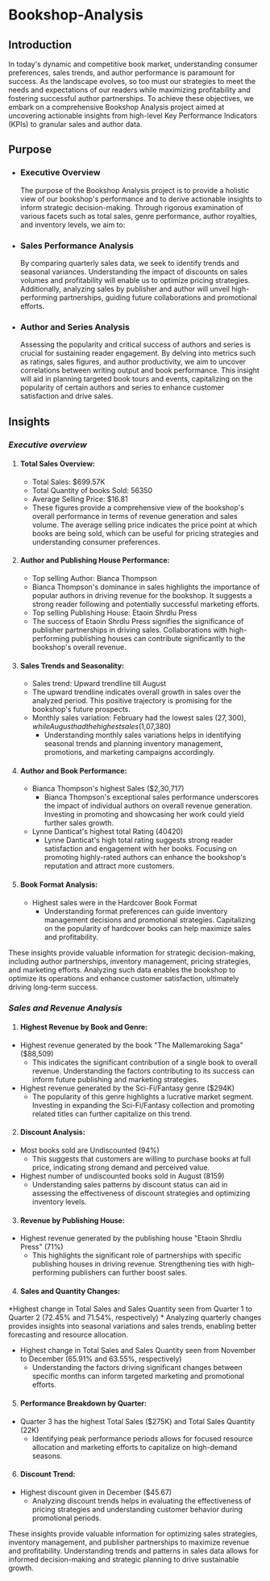 # **Bookshop-Analysis**

## Introduction

In today's dynamic and competitive book market, understanding consumer preferences, sales trends, and author performance is paramount for success. As the landscape evolves, so too must our strategies to meet the needs and expectations of our readers while maximizing profitability and fostering successful author partnerships. To achieve these objectives, we embark on a comprehensive Bookshop Analysis project aimed at uncovering actionable insights from high-level Key Performance Indicators (KPIs) to granular sales and author data.

## Purpose

* ### Executive Overview
  The purpose of the Bookshop Analysis project is to provide a holistic view of our bookshop's performance and to derive actionable insights to inform strategic decision-making. Through rigorous examination of various facets such as total sales, genre performance, author royalties, and inventory levels, we aim to:

* ### Sales Performance Analysis
  By comparing quarterly sales data, we seek to identify trends and seasonal variances. Understanding the impact of discounts on sales volumes and profitability will enable us to optimize pricing strategies. Additionally, analyzing sales by publisher and author will unveil high-performing partnerships, guiding future collaborations and promotional efforts.
  
* ### Author and Series Analysis
  Assessing the popularity and critical success of authors and series is crucial for sustaining reader engagement. By delving into metrics such as ratings, sales figures, and author productivity, we aim to uncover correlations between writing output and book performance. This insight will aid in planning targeted book tours and events, capitalizing on the popularity of certain authors and series to enhance customer satisfaction and drive sales.

## Insights

### *Executive overview*
  1. #### Total Sales Overview:
     * Total Sales: $699.57K
     * Total Quantity of books Sold: 56350
     * Average Selling Price: $16.81
     * These figures provide a comprehensive view of the bookshop's overall performance in terms of revenue generation and sales volume. The average selling price indicates the price point at which books are being sold, which can be useful for pricing strategies and understanding consumer preferences.

  2. #### Author and Publishing House Performance:
     * Top selling Author: Bianca Thompson
     * Bianca Thompson's dominance in sales highlights the importance of popular authors in driving revenue for the bookshop. It suggests a strong reader following and potentially successful marketing efforts.
     * Top selling Publishing House: Etaoin Shrdlu Press
     * The success of Etaoin Shrdlu Press signifies the significance of publisher partnerships in driving sales. Collaborations with high-performing publishing houses can contribute significantly to the bookshop's overall revenue.

  3. #### Sales Trends and Seasonality:
     * Sales trend: Upward trendline till August
     * The upward trendline indicates overall growth in sales over the analyzed period. This positive trajectory is promising for the bookshop's future prospects.
     * Monthly sales variation: February had the lowest sales ($27,300), while August had the highest sales ($1,07,380)
       * Understanding monthly sales variations helps in identifying seasonal trends and planning inventory management, promotions, and marketing campaigns accordingly.

  4. #### Author and Book Performance:
     * Bianca Thompson's highest Sales ($2,30,717)
        * Bianca Thompson's exceptional sales performance underscores the impact of individual authors on overall revenue generation. Investing in promoting and showcasing her work could yield further sales growth.
     * Lynne Danticat's highest total Rating (40420)
        * Lynne Danticat's high total rating suggests strong reader satisfaction and engagement with her books. Focusing on promoting highly-rated authors can enhance the bookshop's reputation and attract more customers.

  5. #### Book Format Analysis:
     * Highest sales were in the Hardcover Book Format
       * Understanding format preferences can guide inventory management decisions and promotional strategies. Capitalizing on the popularity of hardcover books can help maximize sales and profitability.

These insights provide valuable information for strategic decision-making, including author partnerships, inventory management, pricing strategies, and marketing efforts. Analyzing such data enables the bookshop to optimize its operations and enhance customer satisfaction, ultimately driving long-term success.

### *Sales and Revenue Analysis*
1. #### Highest Revenue by Book and Genre:
  * Highest revenue generated by the book "The Mallemaroking Saga" ($88,509)
    * This indicates the significant contribution of a single book to overall revenue. Understanding the factors contributing to its success can inform future publishing and marketing strategies.
  * Highest revenue generated by the Sci-Fi/Fantasy genre ($294K)
    * The popularity of this genre highlights a lucrative market segment. Investing in expanding the Sci-Fi/Fantasy collection and promoting related titles can further capitalize on this trend.
2. #### Discount Analysis:
  * Most books sold are Undiscounted (94%)
    * This suggests that customers are willing to purchase books at full price, indicating strong demand and perceived value.
  * Highest number of undiscounted books sold in August (8159)
    * Understanding sales patterns by discount status can aid in assessing the effectiveness of discount strategies and optimizing inventory levels.
3. #### Revenue by Publishing House:
  * Highest revenue generated by the publishing house "Etaoin Shrdlu Press" (71%)
    * This highlights the significant role of partnerships with specific publishing houses in driving revenue. Strengthening ties with high-performing publishers can further boost sales.
4. #### Sales and Quantity Changes:
  *Highest change in Total Sales and Sales Quantity seen from Quarter 1 to Quarter 2 (72.45% and 71.54%, respectively)
    * Analyzing quarterly changes provides insights into seasonal variations and sales trends, enabling better forecasting and resource allocation.
  * Highest change in Total Sales and Sales Quantity seen from November to December (65.91% and 63.55%, respectively)
    * Understanding the factors driving significant changes between specific months can inform targeted marketing and promotional efforts.
5. #### Performance Breakdown by Quarter:
  * Quarter 3 has the highest Total Sales ($275K) and Total Sales Quantity (22K)
    * Identifying peak performance periods allows for focused resource allocation and marketing efforts to capitalize on high-demand seasons.
6. #### Discount Trend:
  * Highest discount given in December ($45.67)
    * Analyzing discount trends helps in evaluating the effectiveness of pricing strategies and understanding customer behavior during promotional periods.

These insights provide valuable information for optimizing sales strategies, inventory management, and publisher partnerships to maximize revenue and profitability. Understanding trends and patterns in sales data allows for informed decision-making and strategic planning to drive sustainable growth.






